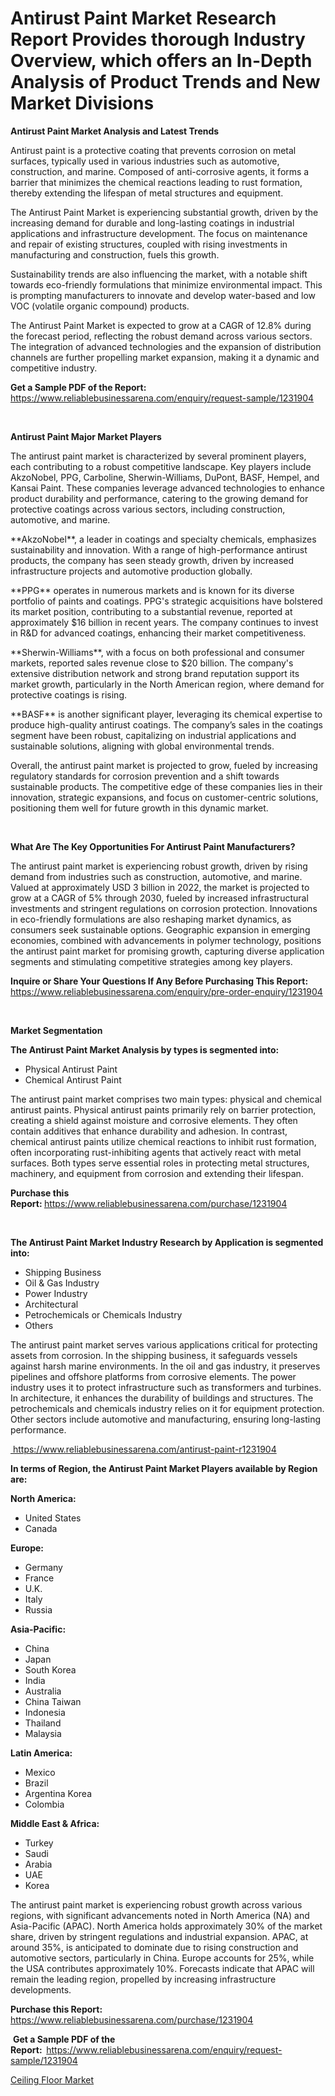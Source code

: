 <p><h1>Antirust Paint Market Research Report Provides thorough Industry Overview, which offers an In-Depth Analysis of Product Trends and New Market Divisions</h1></p><p><strong>Antirust Paint Market Analysis and Latest Trends</strong></p>
<p><p>Antirust paint is a protective coating that prevents corrosion on metal surfaces, typically used in various industries such as automotive, construction, and marine. Composed of anti-corrosive agents, it forms a barrier that minimizes the chemical reactions leading to rust formation, thereby extending the lifespan of metal structures and equipment. </p><p>The Antirust Paint Market is experiencing substantial growth, driven by the increasing demand for durable and long-lasting coatings in industrial applications and infrastructure development. The focus on maintenance and repair of existing structures, coupled with rising investments in manufacturing and construction, fuels this growth. </p><p>Sustainability trends are also influencing the market, with a notable shift towards eco-friendly formulations that minimize environmental impact. This is prompting manufacturers to innovate and develop water-based and low VOC (volatile organic compound) products. </p><p>The Antirust Paint Market is expected to grow at a CAGR of 12.8% during the forecast period, reflecting the robust demand across various sectors. The integration of advanced technologies and the expansion of distribution channels are further propelling market expansion, making it a dynamic and competitive industry.</p></p>
<p><strong>Get a Sample PDF of the Report:&nbsp;</strong> <a href="https://www.reliablebusinessarena.com/enquiry/request-sample/1231904?utm_campaign=2188&utm_medium=2&utm_source=Github&utm_content=ia&utm_term=02042025&utm_id=antirust-paint">https://www.reliablebusinessarena.com/enquiry/request-sample/1231904</a></p>
<p>&nbsp;</p>
<p><strong>Antirust Paint Major Market Players</strong></p>
<p><p>The antirust paint market is characterized by several prominent players, each contributing to a robust competitive landscape. Key players include AkzoNobel, PPG, Carboline, Sherwin-Williams, DuPont, BASF, Hempel, and Kansai Paint. These companies leverage advanced technologies to enhance product durability and performance, catering to the growing demand for protective coatings across various sectors, including construction, automotive, and marine.</p><p>**AkzoNobel**, a leader in coatings and specialty chemicals, emphasizes sustainability and innovation. With a range of high-performance antirust products, the company has seen steady growth, driven by increased infrastructure projects and automotive production globally. </p><p>**PPG** operates in numerous markets and is known for its diverse portfolio of paints and coatings. PPG's strategic acquisitions have bolstered its market position, contributing to a substantial revenue, reported at approximately $16 billion in recent years. The company continues to invest in R&D for advanced coatings, enhancing their market competitiveness.</p><p>**Sherwin-Williams**, with a focus on both professional and consumer markets, reported sales revenue close to $20 billion. The company's extensive distribution network and strong brand reputation support its market growth, particularly in the North American region, where demand for protective coatings is rising.</p><p>**BASF** is another significant player, leveraging its chemical expertise to produce high-quality antirust coatings. The company’s sales in the coatings segment have been robust, capitalizing on industrial applications and sustainable solutions, aligning with global environmental trends.</p><p>Overall, the antirust paint market is projected to grow, fueled by increasing regulatory standards for corrosion prevention and a shift towards sustainable products. The competitive edge of these companies lies in their innovation, strategic expansions, and focus on customer-centric solutions, positioning them well for future growth in this dynamic market.</p></p>
<p>&nbsp;</p>
<p><strong>What Are The Key Opportunities For Antirust Paint Manufacturers?</strong></p>
<p><p>The antirust paint market is experiencing robust growth, driven by rising demand from industries such as construction, automotive, and marine. Valued at approximately USD 3 billion in 2022, the market is projected to grow at a CAGR of 5% through 2030, fueled by increased infrastructural investments and stringent regulations on corrosion protection. Innovations in eco-friendly formulations are also reshaping market dynamics, as consumers seek sustainable options. Geographic expansion in emerging economies, combined with advancements in polymer technology, positions the antirust paint market for promising growth, capturing diverse application segments and stimulating competitive strategies among key players.</p></p>
<p><strong>Inquire or Share Your Questions If Any Before Purchasing This Report:</strong> <a href="https://www.reliablebusinessarena.com/enquiry/pre-order-enquiry/1231904?utm_campaign=2188&utm_medium=2&utm_source=Github&utm_content=ia&utm_term=02042025&utm_id=antirust-paint">https://www.reliablebusinessarena.com/enquiry/pre-order-enquiry/1231904</a></p>
<p>&nbsp;</p>
<p><strong>Market Segmentation</strong></p>
<p><strong>The Antirust Paint Market Analysis by types is segmented into:</strong></p>
<p><ul><li>Physical Antirust Paint</li><li>Chemical Antirust Paint</li></ul></p>
<p><p>The antirust paint market comprises two main types: physical and chemical antirust paints. Physical antirust paints primarily rely on barrier protection, creating a shield against moisture and corrosive elements. They often contain additives that enhance durability and adhesion. In contrast, chemical antirust paints utilize chemical reactions to inhibit rust formation, often incorporating rust-inhibiting agents that actively react with metal surfaces. Both types serve essential roles in protecting metal structures, machinery, and equipment from corrosion and extending their lifespan.</p></p>
<p><strong>Purchase this Report:&nbsp;</strong><a href="https://www.reliablebusinessarena.com/purchase/1231904?utm_campaign=2188&utm_medium=2&utm_source=Github&utm_content=ia&utm_term=02042025&utm_id=antirust-paint">https://www.reliablebusinessarena.com/purchase/1231904</a></p>
<p>&nbsp;</p>
<p><strong>The Antirust Paint Market Industry Research by Application is segmented into:</strong></p>
<p><ul><li>Shipping Business</li><li>Oil & Gas Industry</li><li>Power Industry</li><li>Architectural</li><li>Petrochemicals or Chemicals Industry</li><li>Others</li></ul></p>
<p><p>The antirust paint market serves various applications critical for protecting assets from corrosion. In the shipping business, it safeguards vessels against harsh marine environments. In the oil and gas industry, it preserves pipelines and offshore platforms from corrosive elements. The power industry uses it to protect infrastructure such as transformers and turbines. In architecture, it enhances the durability of buildings and structures. The petrochemicals and chemicals industry relies on it for equipment protection. Other sectors include automotive and manufacturing, ensuring long-lasting performance.</p></p>
<p><a href="https://www.reliablebusinessarena.com/antirust-paint-r1231904?utm_campaign=2188&utm_medium=2&utm_source=Github&utm_content=ia&utm_term=02042025&utm_id=antirust-paint">&nbsp;https://www.reliablebusinessarena.com/antirust-paint-r1231904</a></p>
<p><strong>In terms of Region, the Antirust Paint Market Players available by Region are:</strong></p>
<p>
    <p> <strong> North America: </strong>
        <ul>
            <li>United States</li>
            <li>Canada</li>
        </ul>
        </p> 
    <p> <strong> Europe: </strong>
        <ul>
            <li>Germany</li>
            <li>France</li>
            <li>U.K.</li>
            <li>Italy</li>
            <li>Russia</li>
        </ul>
        </p> 
    <p> <strong> Asia-Pacific: </strong>
        <ul>
            <li>China</li>
            <li>Japan</li>
            <li>South Korea</li>
            <li>India</li>
            <li>Australia</li>
            <li>China Taiwan</li>
            <li>Indonesia</li>
            <li>Thailand</li>
            <li>Malaysia</li>
        </ul>
        </p> 
    <p> <strong> Latin America: </strong>
        <ul>
            <li>Mexico</li>
            <li>Brazil</li>
            <li>Argentina Korea</li>
            <li>Colombia</li>
        </ul>
        </p> 
    <p> <strong> Middle East & Africa: </strong>
        <ul>
            <li>Turkey</li>
            <li>Saudi</li>
            <li>Arabia</li>
            <li>UAE</li>
            <li>Korea</li>
        </ul>
    </p>
    </p>
<p><p>The antirust paint market is experiencing robust growth across various regions, with significant advancements noted in North America (NA) and Asia-Pacific (APAC). North America holds approximately 30% of the market share, driven by stringent regulations and industrial expansion. APAC, at around 35%, is anticipated to dominate due to rising construction and automotive sectors, particularly in China. Europe accounts for 25%, while the USA contributes approximately 10%. Forecasts indicate that APAC will remain the leading region, propelled by increasing infrastructure developments.</p></p>
<p><strong>Purchase this Report: </strong><a href="https://www.reliablebusinessarena.com/purchase/1231904?utm_campaign=2188&utm_medium=2&utm_source=Github&utm_content=ia&utm_term=02042025&utm_id=antirust-paint">https://www.reliablebusinessarena.com/purchase/1231904</a></p>
<p>&nbsp;<strong>Get a Sample PDF of the Report:&nbsp;&nbsp;</strong><a href="https://www.reliablebusinessarena.com/enquiry/request-sample/1231904?utm_campaign=2188&utm_medium=2&utm_source=Github&utm_content=ia&utm_term=02042025&utm_id=antirust-paint">https://www.reliablebusinessarena.com/enquiry/request-sample/1231904</a></p>
<p><strong></strong></p>
<p><p><a href="https://github.com/globismark/Market-Research-Report-List-6/blob/main/ceiling-floor-market.md?utm_campaign=2188&utm_medium=2&utm_source=Github&utm_content=ia&utm_term=02042025&utm_id=antirust-paint">Ceiling Floor Market</a></p></p>